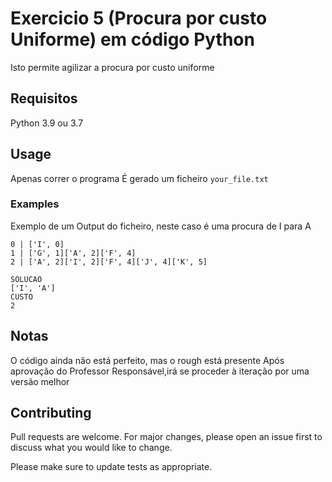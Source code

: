 # Exercicio 5 (Procura por custo Uniforme) em código Python

Isto permite agilizar a procura por custo uniforme

## Requisitos

Python 3.9 ou 3.7

## Usage

Apenas correr o programa
É gerado um ficheiro ``` your_file.txt ```

### Examples

Exemplo de um Output do ficheiro, neste caso é uma procura de I para A
```
0 | ['I', 0]
1 | ['G', 1]['A', 2]['F', 4]
2 | ['A', 2]['I', 2]['F', 4]['J', 4]['K', 5]

SOLUCAO 
['I', 'A']
CUSTO 
2
```
## Notas

O código ainda não está perfeito, mas o rough está presente
Após aprovação do Professor Responsável,irá se proceder à iteração por uma versão melhor

## Contributing
Pull requests are welcome. For major changes, please open an issue first to discuss what you would like to change.

Please make sure to update tests as appropriate.